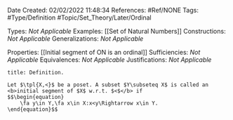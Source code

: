 <div class="topSpace"></div>

Date Created: 02/02/2022 11:48:34
References: #Ref/NONE
Tags: #Type/Definition #Topic/Set_Theory/Later/Ordinal

Types: <i>Not Applicable</i>
Examples: [[Set of Natural Numbers]]
Constructions: <i>Not Applicable</i>
Generalizations: <i>Not Applicable</i>

Properties: [[Initial segment of ON is an ordinal]]
Sufficiencies: <i>Not Applicable</i>
Equivalences: <i>Not Applicable</i>
Justifications: <i>Not Applicable</i>

``` ad-Definition
title: Definition.

Let $\tpl{X,<}$ be a poset. A subset $Y\subseteq X$ is called an <b>initial segment of $X$ w.r.t. $<$</b> if
$$\begin{equation}
    \fa y\in Y,\fa x\in X:x<y\Rightarrow x\in Y.
\end{equation}$$

```
